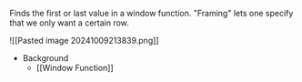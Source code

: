 Finds the first or last value in a window function. "Framing" lets one specify that we only want a certain row.

![[Pasted image 20241009213839.png]]

- Background
	- [[Window Function]]